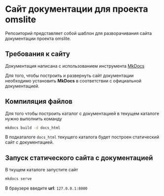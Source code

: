 # Сайт документации для проекта omslite

Репозиторий представляет собой шаблон для разворачивания сайта документации проекта omslite.

## Требования к сайту

Документация написана с использованием инструмента [MkDocs](https://www.mkdocs.org/)

Для того, чтобы построить и развернуть сайт документации необходимо установить **MkDocs** в
соответствии с официальной документацией.

## Компиляция файлов

Для того чтобы построить каталог с документацией в текущем каталоге нужно выполнить команду

```sh
mkdocs build -d docs_html
```

В подкаталоге `docs_html` текущего каталога будет построен статический сайт с документацией.

## Запуск статического сайта с документацией

В ткущем каталоге запустите сайт

```sh
mkdocs serve
```

В браузере введите __url__: `127.0.0.1:8000`

